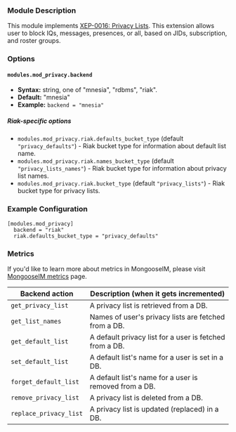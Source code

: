 ### Module Description
This module implements [XEP-0016: Privacy Lists](http://xmpp.org/extensions/xep-0016.html).
This extension allows user to block IQs, messages, presences, or all, based on JIDs, subscription, and roster groups.

### Options

#### `modules.mod_privacy.backend`
* **Syntax:** string, one of "mnesia", "rdbms", "riak".
* **Default:** "mnesia"
* **Example:** `backend = "mnesia"`

##### Riak-specific options

* `modules.mod_privacy.riak.defaults_bucket_type` (default `"privacy_defaults"`) - Riak bucket type for information about default list name.
* `modules.mod_privacy.riak.names_bucket_type` (default `"privacy_lists_names"`) - Riak bucket type for information about privacy list names.
* `modules.mod_privacy.riak.bucket_type` (default `"privacy_lists"`) - Riak bucket type for privacy lists.

### Example Configuration
```
[modules.mod_privacy]
  backend = "riak"
  riak.defaults_bucket_type = "privacy_defaults"
```

### Metrics

If you'd like to learn more about metrics in MongooseIM, please visit [MongooseIM metrics](../operation-and-maintenance/Mongoose-metrics.md) page.

| Backend action | Description (when it gets incremented) |
| ---- | -------------------------------------- |
| `get_privacy_list` | A privacy list is retrieved from a DB. |
| `get_list_names` | Names of user's privacy lists are fetched from a DB. |
| `get_default_list` | A default privacy list for a user is fetched from a DB. |
| `set_default_list` | A default list's name for a user is set in a DB. |
| `forget_default_list` | A default list's name for a user is removed from a DB. |
| `remove_privacy_list` | A privacy list is deleted from a DB. |
| `replace_privacy_list` | A privacy list is updated (replaced) in a DB. |
